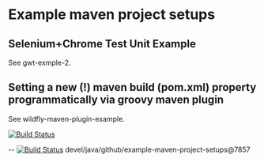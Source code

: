 # Example maven project setups

## Selenium+Chrome Test Unit Example

See gwt-exmple-2.

## Setting a new (!) maven build (pom.xml) property programmatically via groovy maven plugin

See wildfly-maven-plugin-example.

[![Build Status](https://travis-ci.org/jjYBdx4IL/example-maven-project-setups.png?branch=master)](https://travis-ci.org/jjYBdx4IL/example-maven-project-setups)


--
[![Build Status](https://travis-ci.com/jjYBdx4IL/example-maven-project-setups.png?branch=master)](https://travis-ci.org/jjYBdx4IL/example-maven-project-setups)
devel/java/github/example-maven-project-setups@7857
